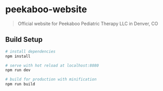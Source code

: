 # peekaboo-website

> Official website for Peekaboo Pediatric Therapy LLC in Denver, CO

## Build Setup

``` bash
# install dependencies
npm install

# serve with hot reload at localhost:8080
npm run dev

# build for production with minification
npm run build
```
